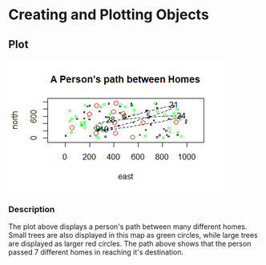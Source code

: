# Creating and Plotting Objects

## Plot
![](creating_objects_pic.png)

### Description
The plot above displays a person's path between many different homes. Small trees are also displayed in this map as green circles, while large trees are displayed as larger red circles. The path above shows that the person passed 7 different homes in reaching it's destination. 
